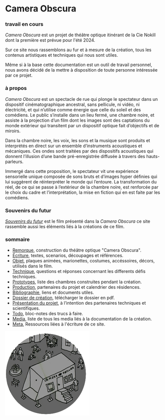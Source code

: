 # Camera Obscura

### travail en cours

*Camera Obscura* est un projet de théâtre optique itinérant de la Cie Nokill dont la première est prévue pour l'été 2024. 

Sur ce site nous rassemblons au fur et à mesure de la création, tous les contenus artistiques et techniques qui nous sont utiles. 

Même si à la base cette documentation est un outil de travail personnel, nous avons décidé de la mettre à disposition de toute personne intéressée par ce projet.

### à propos

*Camera Obscura* est un spectacle de rue qui plonge le spectateur dans un dispositif cinématographique ancestral, sans pellicule, ni vidéo, ni électricité, et qui n’utilise comme énergie que celle du soleil et des comédiens. Le public s’installe dans un lieu fermé, une chambre noire, et assiste à la projection d’un film dont les images sont des captations du monde extérieur qui transitent par un dispositif optique fait d’objectifs et de miroirs.

Dans la chambre noire, les voix, les sons et la musique sont produits et interprétés en direct sur un ensemble d’instruments acoustiques et mécaniques. Ces ondes sont traitées par des dispositifs acoustiques qui donnent l’illusion d’une bande pré-enregistrée diffusée à travers des hauts-parleurs.

Immergé dans cette proposition, le spectateur vit une expérience sensorielle unique composée de sons bruts et d’images hyper définies qui lui suggèrent de réinterpréter le monde qui l’entoure. La transformation du réel, de ce qui se passe à l’extérieur de la chambre noire, est renforcée par le choix du cadre et l’interprétation, la mise en fiction qui en est faite par les comédiens.

### Souvenirs du futur

[*Souvenirs du futur*](contenu/ecriture/souvenirs-du-futur.md) est le film présenté dans la *Camera Obscura* ce site rassemble aussi les éléments liés à la créations de ce film.

### sommaire

- [Remorque](contenu/remorque.md), construction du théâtre optique "Camera Obscura".
- [Écriture](contenu/ecriture), textes, scenarios, découpages et références.
- [Objet](contenu/objet), plaques animées, marionettes, costumes, accéssoires, décors, utilisés dans le film.
- [Technique](contenu/technique), questions et réponses concernant les differents défis techniques. 
- [Prototypes](contenu/prototypes), liste des chambres construites pendant la création.
- [Production](contenu/production.md), partenaires du projet et calendrier des résidences.
- [Bibliographie](contenu/bibliographie.md), liens et documents utiles.
- [Dossier de création](contenu/dossier/dossier-camera-obscura-2024-web.pdf), télécharger le dossier en pdf.
- [Présentation du projet](contenu/presentation-partenaires.md), à l’intention des partenaires techniques et scientifiques.
- [Todo](contenu/todo.md), bloc-notes des trucs à faire.
- [Media](contenu/media.md), liste de tous les media liés à la documentation de la création.
- [Meta](contenu/meta.md), Ressources liées à l'écriture de ce site.


![Dessin de la remorque](contenu/dessins/macaron_thumb_9.png)
